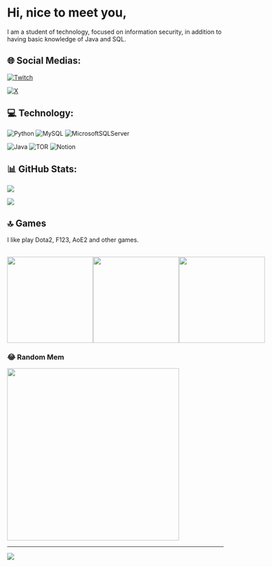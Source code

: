 # Hi, nice to meet you,
I am a student of technology, focused on information security, in addition to having basic knowledge of Java and SQL.


## 🌐 Social Medias:
[![Twitch](https://img.shields.io/badge/Twitch-%239146FF.svg?logo=Twitch&logoColor=white)](https://twitch.tv/https://www.twitch.tv/smm1th) 

[![X](https://img.shields.io/badge/X-black.svg?logo=X&logoColor=white)](https://x.com/https://x.com/brucew4ynn3) 

## 💻 Technology:
![Python](https://img.shields.io/badge/python-3670A0?style=plastic&logo=python&logoColor=ffdd54) ![MySQL](https://img.shields.io/badge/mysql-4479A1.svg?style=plastic&logo=mysql&logoColor=white) ![MicrosoftSQLServer](https://img.shields.io/badge/Microsoft%20SQL%20Server-CC2927?style=plastic&logo=microsoft%20sql%20server&logoColor=white) 

![Java](https://img.shields.io/badge/java-%23ED8B00.svg?style=plastic&logo=openjdk&logoColor=white) ![TOR](https://img.shields.io/badge/tor-%237E4798.svg?style=plastic&logo=tor-project&logoColor=white) ![Notion](https://img.shields.io/badge/Notion-%23000000.svg?style=plastic&logo=notion&logoColor=white)
## 📊 GitHub Stats:
![](https://github-readme-stats.vercel.app/api?username=brucew4ynne&theme=onedark&hide_border=false&include_all_commits=false&count_private=false)<br/>

![](https://github-readme-stats.vercel.app/api/top-langs/?username=brucew4ynne&theme=onedark&hide_border=false&include_all_commits=false&count_private=false&layout=compact)

## 🔝 Games
I like play Dota2, F123, AoE2 and other games. <br/><br/>
<div style="display: flex; justify-content: space-between; align-items: center;">
    <img src='https://liquipedia.net/commons/images/d/dc/ESL_One_Birmingham_2024_allmode.png' style="height: 200px;"/>
    <img src='https://fast-mag.com/mag/wp-content/uploads/2023/05/F1-23-Cover-Art-Standard-Edition.png' style="height: 200px;"/>
    <img src='https://upload.wikimedia.org/wikipedia/en/thumb/4/45/Age_of_Empires_II_Definitive_Edition_cover_art.jpeg/260px-Age_of_Empires_II_Definitive_Edition_cover_art.jpeg' style="height: 200px;"/>
</div>


### 😂 Random Mem
<img src='https://memer-new.vercel.app/' style="height: 400px;"/>

---
[![](https://visitcount.itsvg.in/api?id=brucew4ynne&icon=0&color=0)](https://visitcount.itsvg.in)


